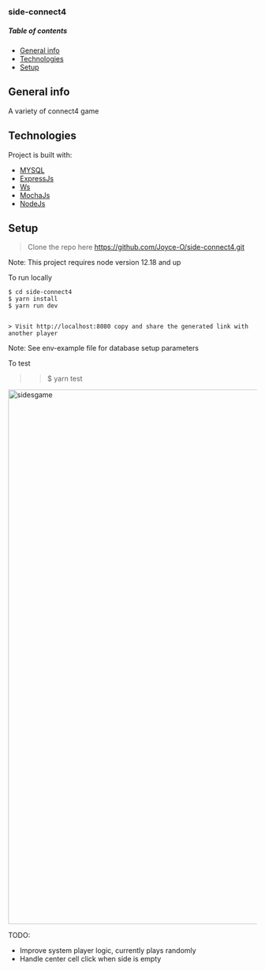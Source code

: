 ### side-connect4

##### Table of contents
* [General info](#general-info)
* [Technologies](#technologies)
* [Setup](#setup)

## General info
A variety of connect4 game
	
## Technologies
Project is built with:
* [MYSQL](https://www.mysql.com)
* [ExpressJs](http://expressjs.com/)
* [Ws](https://github.com/websockets/ws)
* [MochaJs](https://mochajs.org/)
* [NodeJs](https://nodejs.org)
	
## Setup
> Clone the repo here https://github.com/Joyce-O/side-connect4.git

Note: This project requires node version 12.18 and up

To run locally
```
$ cd side-connect4
$ yarn install
$ yarn run dev


> Visit http://localhost:8080 copy and share the generated link with another player
```

Note: See env-example file for database setup parameters

To test 

>> $ yarn test

<img width="1085" alt="sidesgame" src="https://user-images.githubusercontent.com/26967919/143244020-de2ccdd0-675a-4d3a-9ee0-0d3556e336e7.png">


TODO: 
- Improve system player logic, currently plays randomly 
- Handle center cell click when side is empty
